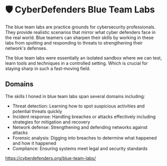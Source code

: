 # 🛡️ CyberDefenders Blue Team Labs

The blue team labs are practice grounds for cybersecurity professionals. They provide realistic scenarios that mirror what cyber defenders face in the real world. Blue teamers can sharpen their skills by working in these labs from spotting and responding to threats to strengthening their network's defenses.

The blue team labs were essentially an isolated sandbox where we can test, learn tools and techniques in a controlled setting. Which is crucial for staying sharp in such a fast-moving field.

## Domains

The skills I honed in blue team labs span several domains including:

- Threat detection: Learning how to spot suspicious activities and potential threats quickly
- Incident response: Handling breaches or attacks effectively including strategies for mitigation and recovery
- Network defense: Strengthening and defending networks against attacks
- Forensic analysis: Digging into breaches to determine what happened and how it happened
- Compliance: Ensuring systems meet legal and security standards

https://cyberdefenders.org/blue-team-labs/
